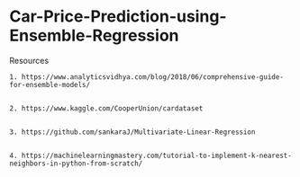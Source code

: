 # Car-Price-Prediction-using-Ensemble-Regression

Resources


	1. https://www.analyticsvidhya.com/blog/2018/06/comprehensive-guide-for-ensemble-models/
	
	
	2. https://www.kaggle.com/CooperUnion/cardataset
	
	
	3. https://github.com/sankaraJ/Multivariate-Linear-Regression
	
	
	4. https://machinelearningmastery.com/tutorial-to-implement-k-nearest-neighbors-in-python-from-scratch/
	
	
